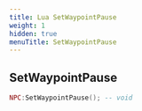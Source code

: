 ```yaml
---
title: Lua SetWaypointPause
weight: 1
hidden: true
menuTitle: SetWaypointPause
---
```

## SetWaypointPause
```lua
NPC:SetWaypointPause(); -- void
```